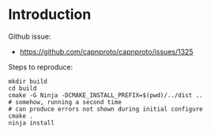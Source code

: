 # Introduction

Github issue:

- https://github.com/capnproto/capnproto/issues/1325

Steps to reproduce:

    mkdir build
    cd build
    cmake -G Ninja -DCMAKE_INSTALL_PREFIX=$(pwd)/../dist ..
    # somehow, running a second time
    # can produce errors not shown during initial configure
    cmake .
    ninja install
